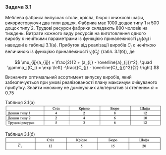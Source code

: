 ### Задача 3.1 

Меблева фабрика випускає столи, крісла, бюро і книжкові шафи, використовуючи два типи дощок. Фабрика має 1000 дощок типу 1 и 500 дощок типу 2. Трудові ресурси фабрики складають 800 чоловік на тиждень. Витрати кожного виду ресурсів на виготовлення одного виробу є нечіткими параметрами із функцією приналежності $\mu_{ij}(a_{ij})$ і наведені в таблиці 3.1(а). Прибуток від реалізації виробів $C_j$ є нечіткою величиною із функцією приналежності $\gamma_j(C_j)$ (табл. 3.1(б)), де 

$$ \mu_{ij}(a_{ij}) = \frac{2}{2 + (a_{ij} - \overline{a}_{ij})^2}, \quad
   \gamma_j(C_j) = \exp \left( -\frac{(C_{j} - \overline{C}_{j})^2}{2} \right)
$$

Визначити оптимальний асортимент випуску виробів, який забезпечується при умові реалізованості плану максимум очікуваного прибутку. Знайти множину не домінуючих альтернатив зі степенем $\alpha=0.75$

Таблиця 3.1(а)
![](img1.png)

Таблиця 3.1(б) 
![](img2.png)

